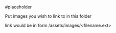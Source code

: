 #placeholder

Put images you wish to link to in this folder

link would be in form /assets/images/<filename.ext>
